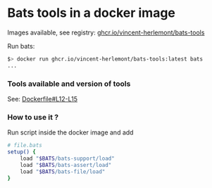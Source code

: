 # Bats tools in a docker image

Images available, see registry: [ghcr.io/vincent-herlemont/bats-tools](https://github.com/users/vincent-herlemont/packages/container/bats-tools/versions)

Run bats:
```bash
$> docker run ghcr.io/vincent-herlemont/bats-tools:latest bats
...
```

### Tools available and version of tools

See: [Dockerfile#L12-L15](Dockerfile#L12-L15)

### How to use it ?

Run script inside the docker image and add 
```bash
# file.bats
setup() {
    load "$BATS/bats-support/load"
    load "$BATS/bats-assert/load"
    load "$BATS/bats-file/load"
}
```